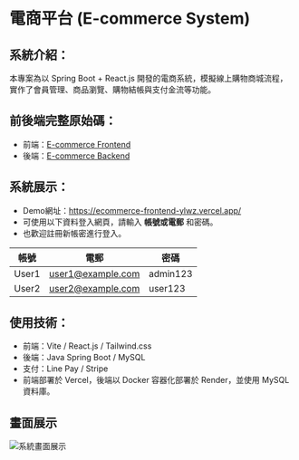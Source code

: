 # 電商平台 (E-commerce System)

## 系統介紹：
本專案為以 Spring Boot + React.js 開發的電商系統，模擬線上購物商城流程，實作了會員管理、商品瀏覽、購物結帳與支付金流等功能。

## 前後端完整原始碼：
- 前端：[E-commerce Frontend](https://github.com/felixven/ecommerce-frontend.git)
- 後端：[E-commerce Backend](https://github.com/felixven/ecommerce-backend.git)

## 系統展示：
- Demo網址：https://ecommerce-frontend-ylwz.vercel.app/
- 可使用以下資料登入網頁，請輸入 **帳號或電郵** 和密碼。  
- 也歡迎註冊新帳密進行登入。

|帳號     |電郵                   |密碼      |
|--------|--------------------- |----------|
| User1  | user1@example.com    |admin123  |
| User2  |user2@example.com    |user123   |

## 使用技術：
- 前端：Vite / React.js / Tailwind.css
- 後端：Java Spring Boot / MySQL
- 支付：Line Pay / Stripe
- 前端部署於 Vercel，後端以 Docker 容器化部署於 Render，並使用 MySQL 資料庫。

## 畫面展示
![系統畫面展示](https://github.com/felixven/ecommerce-frontend/blob/main/docs/shopping-addcart-flow.gif?raw=true)


